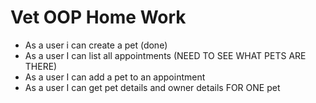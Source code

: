 # Vet OOP Home Work
- As a user i can create a pet (done)
- As a user I can list all appointments (NEED TO SEE WHAT PETS ARE THERE)
- As a user I can add a pet to an appointment
- As a user I can get pet details and owner details FOR ONE pet